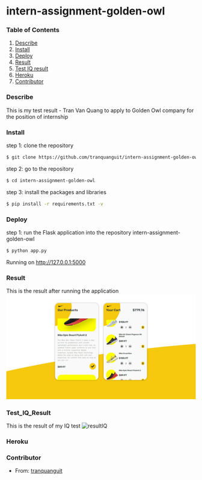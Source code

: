 # intern-assignment-golden-owl

### Table of Contents

1. [Describe](#describe)  
2. [Install](#install)
3. [Deploy](#deploy)
4. [Result](#result)
5. [Test IQ result](#Test_IQ_Result) 
6. [Heroku](#heroku)
7. [Contributor](#contributor)

### Describe
This is my test result - Tran Van Quang to apply to Golden Owl company for the position of internship
### Install
step 1: clone the repository
```sh
$ git clone https://github.com/tranquanguit/intern-assignment-golden-owl.git
```
step 2: go to the repository
```sh
$ cd intern-assignment-golden-owl
```
step 3: install the packages and libraries
```sh
$ pip install -r requirements.txt -v
```
### Deploy
step 1: run the Flask application
into the repository intern-assignment-golden-owl
```sh
$ python app.py
```
Running on http://127.0.0.1:5000
### Result
This is the result after running the application
![resultTest](./screenshots/result.jpeg)
### Test_IQ_Result
This is the result of my IQ test
![resultIQ](./screenshots/iq.jpeg)
### Heroku

### Contributor
- From: [tranquanguit](https://github.com/tranquanguit)